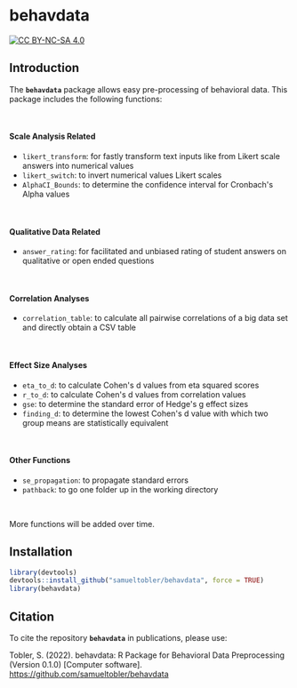# behavdata

[![CC BY-NC-SA 4.0](https://img.shields.io/badge/License-CC%20BY--NC--SA%204.0-lightgrey.svg)](http://creativecommons.org/licenses/by-nc-sa/4.0/)

## Introduction

The **`behavdata`** package allows easy pre-processing of behavioral data. This package includes the following functions:

<br>

#### Scale Analysis Related
-   `likert_transform`: for fastly transform text inputs like from Likert scale answers into numerical values
-   `likert_switch`: to invert numerical values Likert scales
-   `AlphaCI_Bounds`: to determine the confidence interval for Cronbach's Alpha values

<br>

#### Qualitative Data Related
-   `answer_rating`: for facilitated and unbiased rating of student answers on qualitative or open ended questions

<br>

#### Correlation Analyses
-   `correlation_table`: to calculate all pairwise correlations of a big data set and directly obtain a CSV table

<br>

#### Effect Size Analyses
-   `eta_to_d`: to calculate Cohen's d values from eta squared scores
-   `r_to_d`: to calculate Cohen's d values from correlation values
-   `gse`: to determine the standard error of Hedge's g effect sizes
-   `finding_d`: to determine the lowest Cohen's d value with which two group means are statistically equivalent

<br>

#### Other Functions
-   `se_propagation`: to propagate standard errors
-   `pathback`: to go one folder up in the working directory

<br>

More functions will be added over time.

## Installation

``` r
library(devtools)
devtools::install_github("samueltobler/behavdata", force = TRUE)
library(behavdata)
```

## Citation

To cite the repository **`behavdata`** in publications, please use:

Tobler, S. (2022). behavdata: R Package for Behavioral Data Preprocessing (Version 0.1.0) [Computer software]. https://github.com/samueltobler/behavdata
